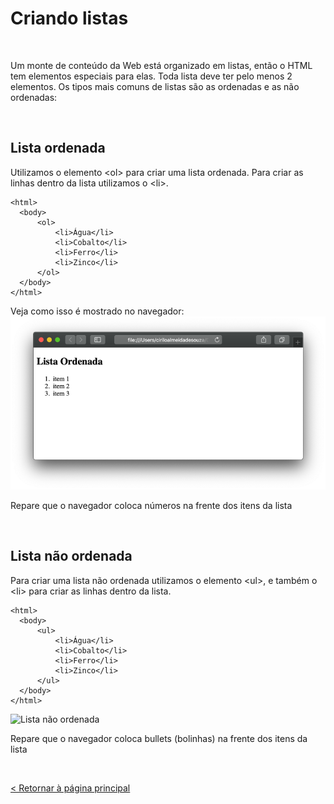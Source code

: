 # Criando listas 
  
  
&nbsp;
  
  
Um monte de conteúdo da Web está organizado em listas, então o HTML tem elementos especiais para elas. Toda lista deve ter pelo menos 2 elementos. Os tipos mais comuns de listas são as ordenadas e as não ordenadas:
  
  
&nbsp;
  
  
## Lista ordenada
Utilizamos o elemento \<ol\> para criar uma lista ordenada. Para criar as linhas dentro da lista utilizamos o \<li\>.
  
```
<html>
  <body>
      <ol>
          <li>Água</li>
          <li>Cobalto</li>
          <li>Ferro</li>
          <li>Zinco</li>
      </ol>
  </body>
</html>
```
   
  
Veja como isso é mostrado no navegador:
![Lista ordenada](imagens/lista_ordenada.png)
  
  
Repare que o navegador coloca números na frente dos itens da lista
  
  
&nbsp;
  
  
## Lista não ordenada
Para criar uma lista não ordenada utilizamos o elemento \<ul\>, e também o \<li\> para criar as linhas dentro da lista.

```
<html>
  <body>
      <ul>
          <li>Água</li>
          <li>Cobalto</li>
          <li>Ferro</li>
          <li>Zinco</li>
      </ul>
  </body>
</html>
```
  
  
![Lista não ordenada](imagens/lista_não_ordenada.png)
  
  
Repare que o navegador coloca bullets (bolinhas) na frente dos itens da lista
   
  
&nbsp;
  
  
  
[< Retornar à página principal](../README.md)

